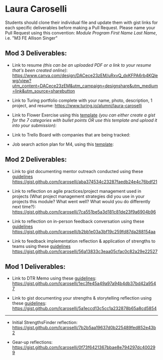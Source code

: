# Laura Caroselli

Students should clone their individual file and update them with gist links for each specific deliverables before making a Pull Request. Please name your Pull Request using this convention: *Module Program First Name Last Name*, i.e. "M3 FE Allison Singer"

## Mod 3 Deliverables:

* Link to resume *(this can be an uploaded PDF or a link to your resume that's been created online)*: 
https://www.canva.com/design/DACece23zEM/uRxvQ_dxKFPA6rb4KQlewg/view?utm_content=DACece23zEM&utm_campaign=designshare&utm_medium=link&utm_source=sharebutton

* Link to Turing portfolio complete with your name, photo, description, 1 project, and resume:
https://www.turing.io/alumni/laura-caroselli

* Link to Flower Exercise using this [template](https://github.com/turingschool/career-development-curriculum/blob/master/files/Career%20Unit%20-%20The%20Flower%20Diagram.pdf) *(you can either create a gist for the 7 categories with bullet points OR use this template and upload it into your submission):*

* Link to Trello Board with companies that are being tracked: 

* Job search action plan for M4, using this [template](https://github.com/turingschool/career-development-curriculum/blob/master/module_three/mod_4_action_plan_template.md):


## Mod 2 Deliverables:
* Link to gist documenting mentor outreach conducted using these [guidelines](https://github.com/turingschool/career-development-curriculum/blob/master/module_two/cold_outreach_i_guidelines.md)
https://gist.github.com/lcaroselli/aba374534c23287faedb24e4c76bdf21

* Link to reflection on agile practices/project management used in projects (What project management strategies did you use in your projects this module? What went well? What would you do differently next time?):
https://gist.github.com/lcaroselli/7ca551be5a3d181c81de23f9a6904b96

* Link to reflection on in-person feedback conversation using these [guidelines](https://github.com/turingschool/career-development-curriculum/blob/master/module_two/feedback_conversation_reflection_guidelines.md)
https://gist.github.com/lcaroselli/b2bb1e03a3bf19c259fd87da288154aa

* Link to feedback implementation reflection & application of strengths to teams using these [guidelines](https://github.com/turingschool/career-development-curriculum/blob/master/module_two/feedback_implementation_strengths_reflection.md)
https://gist.github.com/lcaroselli/56a13833c3eaa05cfac0c82a29e22527

## Mod 1 Deliverables:
* Link to DTR Memo using these [guidelines](https://github.com/turingschool/career-development-curriculum/blob/master/module_one/dtr_guidelines_memo.md):
https://gist.github.com/lcaroselli/1ec3fe45a49a97a94b4db37bd42a9547

* Link to gist documenting your strengths & storytelling reflection using these [guidelines](https://github.com/turingschool/career-development-curriculum/blob/master/module_one/strengths_storytelling_reflection.md):
https://gist.github.com/lcaroselli/5a1eccd13c5cc1a232878b65a8cd5854

<hr />

* Initial StrengthsFinder reflection: <br />
https://gist.github.com/lcaroselli/7b2b5aa19637d0b225489fed852e43b2

* Gear-up reflections: <br />
https://gist.github.com/lcaroselli/0f73f6421367bbae8e794297dc400299
